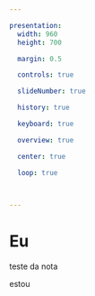 ```yaml
---

presentation:
  width: 960
  height: 700

  margin: 0.5

  controls: true

  slideNumber: true

  history: true

  keyboard: true

  overview: true

  center: true

  loop: true

  

---
```


<!-- slide  -->
# Eu
<!-- slide  -->
teste da nota
<!-- slide vertical=true -->
estou
